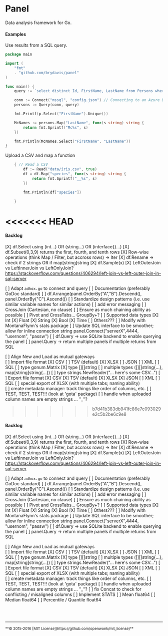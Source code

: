 # Panel

Data analysis framework for Go.

#### Examples

Use results from a SQL query. 
```go
package main

import (
	"fmt"
	. "github.com/brydavis/panel"
)

func main() {
	query := `select distinct Id, FirstName, LastName from Persons where FirstName like 'A%'`

	conn := Connect("mssql", "config.json") // Connecting to an Azure DB for example 
	persons := Query(conn, query)

	fmt.Printf(p.Select("FirstName").Unique())

	McNames := persons.Map("LastName", func(s string) string {
		return fmt.Sprintf("Mc%s", s)
	})

	fmt.Println(McNames.Select("FirstName", "LastName"))
}
```
Upload a CSV and map a function
```go
	{ // Read a CSV
		df := Read("data/iris.csv", true)
		df = df.Map("species", func(s string) string {
			return fmt.Sprintf("__%s", s)
		})

		fmt.Println(df["species"])

	}
```



<<<<<<< HEAD
=======



#### Backlog
[X]	df.Select using (int...) OR (string...) OR (interface{}...) 
[X]	df.Subset(0,3,9) returns the first, fourth, and tenth rows
[X]	Row-wise operations (think Map / Filter, but accross rows) -> Iter
[X]	df.Rename -> check if 2 strings OR if map[string]string
[X]	df.Sample(x)
[X]	LeftOuterJoin vs LeftInnerJoin vs LeftOnlyJoin? https://stackoverflow.com/questions/406294/left-join-vs-left-outer-join-in-sql-server


[ ]	Adapt `adhox.go` to connect and query 
[ ]	Documentation (preferably GoDoc standard) 
[ ]	df.Arrange(panel.OrderBy("A","B").Descend(), panel.OrderBy("C").Ascend())
[ ]	Standardize design patterns (i.e. use similar variable names for similar actions)
[ ]	add error messaging
[ ]	CrossJoin (Cartesian, no clause)
[ ]	Ensure as much chaining ability as possible
[ ]	Pivot and CrossTabs... GroupBy+?
[ ]	Supported data types
		[X]	Int
		[X]	Float
		[X]	String
		[X]	Bool
		[X]	Time
		[ ]	Others???
[ ]	Modify with MontanaFlynn's stats package
[ ]	Update SQL interface to be smoother; allow for inline connection string panel.Connect("serverX",4444, "usernom", "passw")
[ ]	df.Query -> use SQLite backend to enable querying the panel
[ ]	panel.Query -> return multiple panels if multiple returns from SQL

[ ]	Align New and Load as mutual gateways  
[ ]	Import file format 
		[X]	CSV
		[ ]	TSV (default)
		[X]	XLSX
		[ ]	JSON
		[ ]	XML
		[ ]	SQL 
		[ ]	type gonum.Matrix
		[X]	type [][]string
		[ ]	multiple types ([][]string{...}, map[string]string{...})
		[ ]	type strings.NewReader("... here's some CSV...")
[ ]	Export file format 
		[X]	CSV
		[X]	TSV (default)
		[X]	XLSX
		[X]	JSON
		[ ]	XML
		[ ]	SQL 
[ ]	special export of XLSX (with multiple tabs; naming ability)		
[ ]	create metadata manager: track things like order of columns, etc.
[ ]	TEST, TEST, TEST!!! (look at 'gota' package)
[ ]	handle when uploaded column names are empty strings ... "_"?

>>>>>>> b7d41b383db941fc86e7c093029e2c5b2be6c9e8



#### Backlog
[X]	df.Select using (int...) OR (string...) OR (interface{}...) 
[X]	df.Subset(0,3,9) returns the first, fourth, and tenth rows
[X]	Row-wise operations (think Map / Filter, but accross rows) -> Iter
[X]	df.Rename -> check if 2 strings OR if map[string]string
[X]	df.Sample(x)
[X]	LeftOuterJoin vs LeftInnerJoin vs LeftOnlyJoin? https://stackoverflow.com/questions/406294/left-join-vs-left-outer-join-in-sql-server


[ ]	Adapt `adhox.go` to connect and query 
[ ]	Documentation (preferably GoDoc standard) 
[ ]	df.Arrange(panel.OrderBy("A","B").Descend(), panel.OrderBy("C").Ascend())
[ ]	Standardize design patterns (i.e. use similar variable names for similar actions)
[ ]	add error messaging
[ ]	CrossJoin (Cartesian, no clause)
[ ]	Ensure as much chaining ability as possible
[ ]	Pivot and CrossTabs... GroupBy+?
[ ]	Supported data types
		[X]	Int
		[X]	Float
		[X]	String
		[X]	Bool
		[X]	Time
		[ ]	Others???
[ ]	Modify with MontanaFlynn's stats package
[ ]	Update SQL interface to be smoother; allow for inline connection string panel.Connect("serverX",4444, "usernom", "passw")
[ ]	df.Query -> use SQLite backend to enable querying the panel
[ ]	panel.Query -> return multiple panels if multiple returns from SQL

[ ]	Align New and Load as mutual gateways  
[ ]	Import file format 
		[X]	CSV
		[ ]	TSV (default)
		[X]	XLSX
		[ ]	JSON
		[ ]	XML
		[ ]	SQL 
		[ ]	type gonum.Matrix
		[X]	type [][]string
		[ ]	multiple types ([][]string{...}, map[string]string{...})
		[ ]	type strings.NewReader("... here's some CSV...")
[ ]	Export file format 
		[X]	CSV
		[X]	TSV (default)
		[X]	XLSX
		[X]	JSON
		[ ]	XML
		[ ]	SQL 
[ ]	special export of XLSX (with multiple tabs; naming ability)		
[ ]	create metadata manager: track things like order of columns, etc.
[ ]	TEST, TEST, TEST!!! (look at 'gota' package)
[ ]	handle when uploaded column names are empty strings ... "_"?
[ ]	fix Concat to check for conflicting / misaligned columns
[ ]	Implement STATS
		[ ]	Mean float64
		[ ]	Median float64
		[ ]	Percentile / Quantile float64
		


<br>
<br>

<hr>
<small>
**&copy; 2015-2016 [MIT License](https://github.com/openwonk/mit_license)**
</small>

